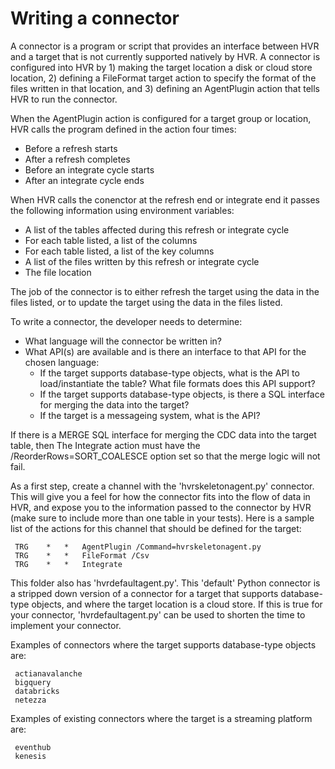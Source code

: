# Writing a connector

A connector is a program or script that provides an interface between HVR and a target that is not currently supported natively by HVR. A connector is configured into HVR by 1) making the target location a disk or cloud store location, 2) defining a FileFormat target action to specify the format of the files written in that location, and 3) defining an AgentPlugin action that tells HVR to run the connector.

When the AgentPlugin action is configured for a target group or location, HVR calls the program defined in the action four times:

- Before a refresh starts
- After a refresh completes
- Before an integrate cycle starts
- After an integrate cycle ends

When HVR calls the conenctor at the refresh end or integrate end it passes the following information using environment variables:

- A list of the tables affected during this refresh or integrate cycle
- For each table listed, a list of the columns
- For each table listed, a list of the key columns
- A list of the files written by this refresh or integrate cycle
- The file location

The job of the connector is to either refresh the target using the data in the files listed, or to update the target using the data in the files listed.

To write a connector, the developer needs to determine:

- What language will the connector be written in?
- What API(s) are available and is there an interface to that API for the chosen language:
  - If the target supports database-type objects, what is the API to load/instantiate the table?  What file formats does this API support?
  - If the target supports database-type objects, is there a SQL interface for merging the data into the target?
  - If the target is a messageing system, what is the API?

If there is a MERGE SQL interface for merging the CDC data into the target table, then The Integrate action must have the /ReorderRows=SORT_COALESCE option set so that the merge logic will not fail.

As a first step, create a channel with the 'hvrskeletonagent.py' connector.  This will give you a feel for how the connector fits into the flow of data in HVR, and expose you to the information passed to the connector by HVR (make sure to include more than one table in your tests).  Here is a sample list of the actions for this channel that should be defined for the target:

     TRG	*	*	AgentPlugin /Command=hvrskeletonagent.py	
     TRG	*	*	FileFormat /Csv	
     TRG	*	*	Integrate 	

This folder also has 'hvrdefaultagent.py'.  This 'default' Python connector is a stripped down version of a connector for a target that supports database-type objects, and where the target location is a cloud store.  If this is true for your connector, 'hvrdefaultagent.py' can be used to shorten the time to implement your connector.

Examples of connectors where the target supports database-type objects are:

     actianavalanche
     bigquery
     databricks
     netezza

Examples of existing connectors where the target is a streaming platform are:

     eventhub
     kenesis

